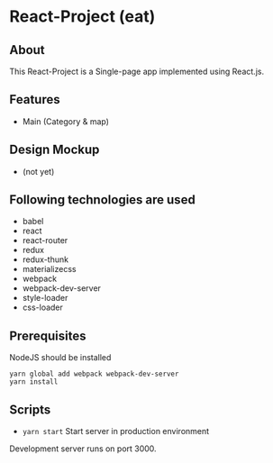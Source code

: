 # React-Project (eat) #

## About ##
This React-Project is a Single-page app implemented using React.js.

## Features ##
- Main (Category & map)

## Design Mockup ##
- (not yet)

## Following technologies are used ##
- babel
- react
- react-router
- redux
- redux-thunk
- materializecss
- webpack
- webpack-dev-server
- style-loader
- css-loader

## Prerequisites ##
NodeJS should be installed

```
yarn global add webpack webpack-dev-server
yarn install 
```

## Scripts ##

- `yarn start` Start server in production environment

Development server runs on port 3000.
